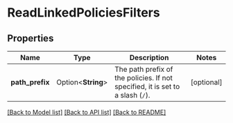 # ReadLinkedPoliciesFilters

## Properties

Name | Type | Description | Notes
------------ | ------------- | ------------- | -------------
**path_prefix** | Option<**String**> | The path prefix of the policies. If not specified, it is set to a slash (`/`). | [optional]

[[Back to Model list]](../README.md#documentation-for-models) [[Back to API list]](../README.md#documentation-for-api-endpoints) [[Back to README]](../README.md)


